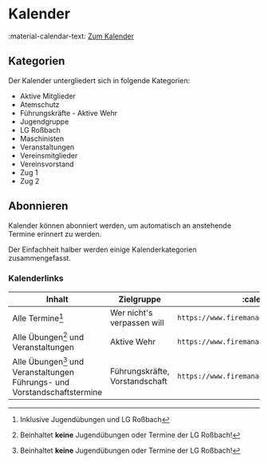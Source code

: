# Kalender

:material-calendar-text: [Zum Kalender](../../Termine/Termine.md)

## Kategorien

Der Kalender untergliedert sich in folgende Kategorien:

* Aktive Mitglieder
* Atemschutz
* Führungskräfte - Aktive Wehr
* Jugendgruppe
* LG Roßbach
* Maschinisten
* Veranstaltungen
* Vereinsmitglieder
* Vereinsvorstand
* Zug 1
* Zug 2

## Abonnieren

Kalender können abonniert werden, um automatisch an anstehende Termine erinnert zu werden.

Der Einfachheit halber werden einige Kalenderkategorien zusammengefasst.

### Kalenderlinks

| Inhalt                                                                        | Zielgruppe                     | :calendar_spiral: ICAL Link                                 |
|-------------------------------------------------------------------------------|--------------------------------|-------------------------------------------------------------|
| Alle Termine[^1]                                                              | Wer nicht's verpassen will     | `https://www.firemanager.de/portal/kalender/wG7BKD0baN.ics` |
| Alle Übungen[^2] und Veranstaltungen                                          | Aktive Wehr                    | `https://www.firemanager.de/portal/kalender/2zVmlmJuNu.ics` |
| Alle Übungen[^2] und Veranstaltungen<br/>Führungs- und Vorstandschaftstermine | Führungskräfte, Vorstandschaft | `https://www.firemanager.de/portal/kalender/vOoXp8IhN5.ics` |

[^1]: Inklusive Jugendübungen und LG Roßbach
[^2]: Beinhaltet **keine** Jugendübungen oder Termine der LG Roßbach!

